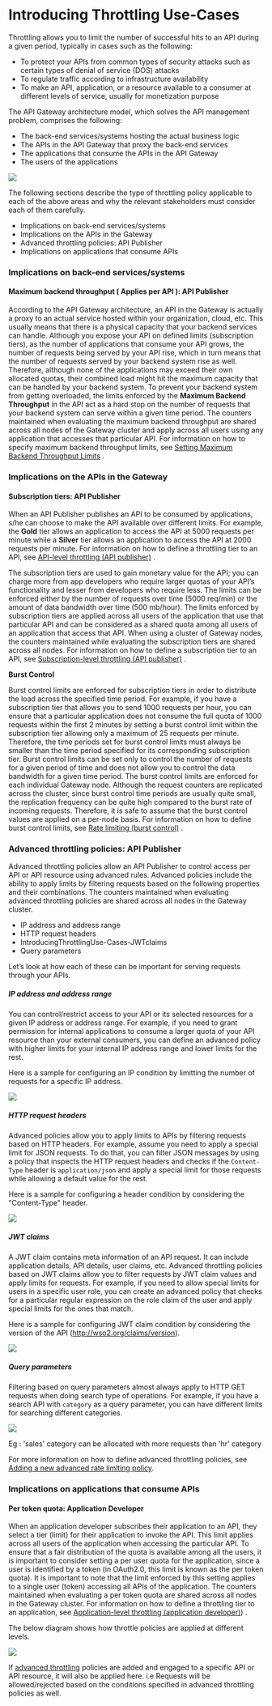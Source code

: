 # Introducing Throttling Use-Cases

Throttling allows you to limit the number of successful hits to an API during a given period, typically in cases such as the following:

-   To protect your APIs from common types of security attacks such as certain types of denial of service (DOS) attacks
-   To regulate traffic according to infrastructure availability
-   To make an API, application, or a resource available to a consumer at different levels of service, usually for monetization purpose


The API Gateway architecture model, which solves the API management problem, comprises the following:

-   The back-end services/systems hosting the actual business logic
-   The APIs in the API Gateway that proxy the back-end services
-   The applications that consume the APIs in the API Gateway
-   The users of the applications

![](../../assets/img/learn/throttling-types.png)

The following sections describe the type of throttling policy applicable to each of the above areas and why the relevant stakeholders must consider each of them carefully.

-   Implications on back-end services/systems
-   Implications on the APIs in the Gateway
-   Advanced throttling policies: API Publisher
-   Implications on applications that consume APIs

### Implications on back-end services/systems

#### Maximum backend throughput ( **Applies per API** ): API Publisher

According to the API Gateway architecture, an API in the Gateway is actually a proxy to an actual service hosted within your organization, cloud, etc. This usually means that there is a physical capacity that your backend services can handle. Although you expose your API on defined limits (subscription tiers), as the number of applications that consume your API grows, the number of requests being served by your API rise, which in turn means that the number of requests served by your backend system rise as well. Therefore, although none of the applications may exceed their own allocated quotas, their combined load might hit the maximum capacity that can be handled by your backend system. To prevent your backend system from getting overloaded, the limits enforced by the **Maximum Backend Throughput** in the API act as a hard stop on the number of requests that your backend system can serve within a given time period. The counters maintained when evaluating the maximum backend throughput are shared across all nodes of the Gateway cluster and apply across all users using any application that accesses that particular API. For information on how to specify maximum backend throughput limits, see [Setting Maximum Backend Throughput Limits](../setting-maximum-backend-throughput-limits) .

### Implications on the APIs in the Gateway

#### Subscription tiers: API Publisher

When an API Publisher publishes an API to be consumed by applications, s/he can choose to make the API available over different limits. For example, the **Gold** tier allows an application to access the API at 5000 requests per minute while a **Silver** tier allows an application to access the API at 2000 requests per minute. For information on how to define a throttling tier to an API, see [API-level throttling (API publisher)](../setting-throttling-limits/#subscription-level-throttling-api-publisher) .

The subscription tiers are used to gain monetary value for the API; you can charge more from app developers who require larger quotas of your API’s functionality and lesser from developers who require less. The limits can be enforced either by the number of requests over time (5000 req/min) or the amount of data bandwidth over time (500 mb/hour). The limits enforced by subscription tiers are applied across all users of the application that use that particular API and can be considered as a shared quota among all users of an application that access that API. When using a cluster of Gateway nodes, the counters maintained while evaluating the subscription tiers are shared across all nodes. For information on how to define a subscription tier to an API, see [Subscription-level throttling (API publisher)](../setting-throttling-limits/#subscription-level-throttling-api-subscriber) .

**Burst Control**

Burst control limits are enforced for subscription tiers in order to distribute the load across the specified time period. For example, if you have a subscription tier that allows you to send 1000 requests per hour, you can ensure that a particular application does not consume the full quota of 1000 requests within the first 2 minutes by setting a burst control limit within the subscription tier allowing only a maximum of 25 requests per minute. Therefore, the time periods set for burst control limits must always be smaller than the time period specified for its corresponding subscription tier. Burst control limits can be set only to control the number of requests for a given period of time and does not allow you to control the data bandwidth for a given time period. The burst control limits are enforced for each individual Gateway node. Although the request counters are replicated across the cluster, since burst control time periods are usually quite small, the replication frequency can be quite high compared to the burst rate of incoming requests. Therefore, it is safe to assume that the burst control values are applied on a per-node basis. For information on how to define burst control limits, see [Rate limiting (burst control)](../setting-throttling-limits/#rate-limiting-burst-control) .

### Advanced throttling policies: API Publisher

Advanced throttling policies allow an API Publisher to control access per API or API resource using advanced rules. Advanced policies include the ability to apply limits by filtering requests based on the following properties and their combinations. The counters maintained when evaluating advanced throttling policies are shared across all nodes in the Gateway cluster.

-   IP address and address range
-   HTTP request headers
-   IntroducingThrottlingUse-Cases-JWTclaims
-   Query parameters

Let’s look at how each of these can be important for serving requests through your APIs.

##### IP address and address range

You can control/restrict access to your API or its selected resources for a given IP address or address range. For example, if you need to grant permission for internal applications to consume a larger quota of your API resource than your external consumers, you can define an advanced policy with higher limits for your internal IP address range and lower limits for the rest. 

Here is a sample for configuring an IP condition by limitting the number of requests for a specific IP address.

![](../../assets/img/learn/advanced-throttling-ip-condition.png)

##### HTTP request headers

Advanced policies allow you to apply limits to APIs by filtering requests based on HTTP headers. For example, assume you need to apply a special limit for JSON requests. To do that, you can filter JSON messages by using a policy that inspects the HTTP request headers and checks if the `Content-Type` header is `application/json` and apply a special limit for those requests while allowing a default value for the rest.

Here is a sample for configuring a header condition by considering the "Content-Type" header.

![](../../assets/img/learn/advanced-throttling-header-condition.png)
##### JWT claims

A JWT claim contains meta information of an API request. It can include application details, API details, user claims, etc. Advanced throttling policies based on JWT claims allow you to filter requests by JWT claim values and apply limits for requests. For example, if you need to allow special limits for users in a specific user role, you can create an advanced policy that checks for a particular regular expression on the role claim of the user and apply special limits for the ones that match.

Here is a sample for configuring JWT claim condition by considering the version of the API (http://wso2.org/claims/version).

![](../../assets/img/learn/advanced-throttling-jwt-condition.png)
##### Query parameters

Filtering based on query parameters almost always apply to HTTP GET requests when doing search type of operations. For example, if you have a search API with `category` as a query parameter, you can have different limits for searching different categories.

![](../../assets/img/learn/advanced-throttling-query-conidtion.png)

Eg : 'sales' category can be allocated with more requests than 'hr' category

For more information on how to define advanced throttling policies, see [Adding a new advanced rate limiting policy](../adding-new-throttling-policies/#adding-a-new-advanced-rate-limiting-policy).

### Implications on applications that consume APIs

#### Per token quota: Application Developer

When an application developer subscribes their application to an API, they select a tier (limit) for their application to invoke the API. This limit applies across all users of the application when accessing the particular API. To ensure that a fair distribution of the quota is available among all the users, it is important to consider setting a per user quota for the application, since a user is identified by a token (in OAuth2.0, this limit is known as the per token quota). It is important to note that the limit enforced by this setting applies to a single user (token) accessing all APIs of the application. The counters maintained when evaluating a per token quota are shared across all nodes in the Gateway cluster. For information on how to define a throttling tier to an application, see [Application-level throttling (application developer)](../setting-throttling-limits/#application-level-throttling-application-developer)) .


The below diagram shows how throttle policies are applied at different levels.


![](../../assets/img/learn/throttling-levels.png)

If [advanced throttling](#advanced-throttling-policies-api-publisher) policies are added and engaged to a specific API or API resource, it will also be applied here. i.e Requests will be allowed/rejected based on the conditions specified in advanced throttling policies as well.


